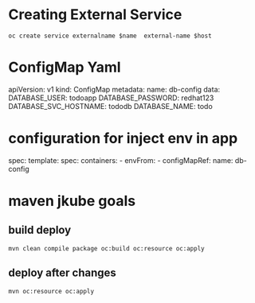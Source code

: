 
# Creating External Service
`oc create service externalname $name  external-name $host`

# ConfigMap Yaml
apiVersion: v1
kind: ConfigMap
metadata:
  name: db-config
data:
  DATABASE_USER: todoapp
  DATABASE_PASSWORD: redhat123
  DATABASE_SVC_HOSTNAME: tododb
  DATABASE_NAME: todo
# configuration for inject env in app
  spec:
  template:
    spec:
      containers:
      - envFrom:
        - configMapRef:
            name: db-config

 # maven jkube goals
 ## build deploy
 `mvn clean compile package oc:build oc:resource oc:apply`
 ## deploy after changes
 `mvn oc:resource oc:apply`

